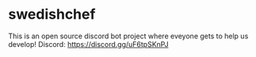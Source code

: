 # swedishchef
This is an open source discord bot project where eveyone gets to help us develop! Discord: https://discord.gg/uF6tpSKnPJ

